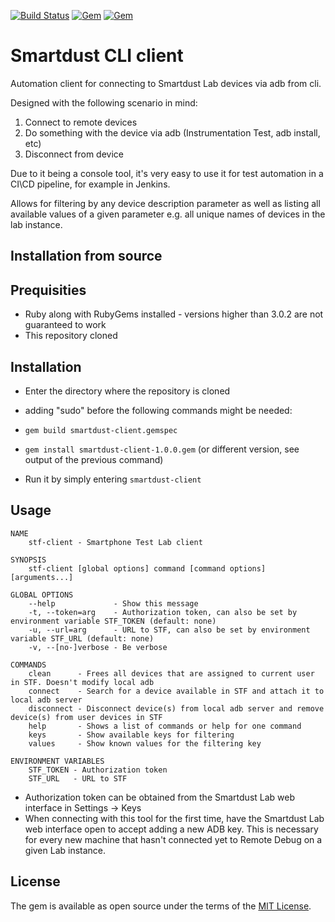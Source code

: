 [![Build Status](https://travis-ci.org/Malinskiy/stf-client.svg?branch=master)](https://travis-ci.org/Malinskiy/stf-client)
[![Gem](https://img.shields.io/gem/v/stf-client.svg)](https://rubygems.org/gems/stf-client)
[![Gem](https://img.shields.io/gem/dt/stf-client.svg)](https://rubygems.org/gems/stf-client)

# Smartdust CLI client

Automation client for connecting to Smartdust Lab devices via adb from cli.

Designed with the following scenario in mind:

1. Connect to remote devices
2. Do something with the device via adb (Instrumentation Test, adb install, etc)
3. Disconnect from device

Due to it being a console tool, it's very easy to use  it for test automation in a CI\CD pipeline, for example in Jenkins.

Allows for filtering by any device description parameter
as well as listing all available values of a given parameter
e.g. all unique names of devices in the lab instance.

## Installation from source
## Prequisities

- Ruby along with RubyGems installed - versions higher than 3.0.2 are not guaranteed to work
- This repository cloned

## Installation
- Enter the directory where the repository is cloned
- adding "sudo" before the following commands might be needed:
- ```gem build smartdust-client.gemspec```
- ```gem install smartdust-client-1.0.0.gem``` (or different version, see output of the previous command)

- Run it by simply entering ```smartdust-client``` 

## Usage

```
NAME
    stf-client - Smartphone Test Lab client

SYNOPSIS
    stf-client [global options] command [command options] [arguments...]

GLOBAL OPTIONS
    --help             - Show this message
    -t, --token=arg    - Authorization token, can also be set by environment variable STF_TOKEN (default: none)
    -u, --url=arg      - URL to STF, can also be set by environment variable STF_URL (default: none)
    -v, --[no-]verbose - Be verbose

COMMANDS
    clean      - Frees all devices that are assigned to current user in STF. Doesn't modify local adb
    connect    - Search for a device available in STF and attach it to local adb server
    disconnect - Disconnect device(s) from local adb server and remove device(s) from user devices in STF
    help       - Shows a list of commands or help for one command
    keys       - Show available keys for filtering
    values     - Show known values for the filtering key
    
ENVIRONMENT VARIABLES
    STF_TOKEN - Authorization token 
    STF_URL   - URL to STF 
```
- Authorization token can be obtained from the Smartdust Lab web interface in Settings -> Keys
- When connecting with this tool for the first time, have the Smartdust Lab web interface open
to accept adding a new ADB key. This is necessary for every new machine that hasn't connected 
yet to Remote Debug on a given Lab instance.

## License

The gem is available as open source under the terms of the [MIT License](http://opensource.org/licenses/MIT).
